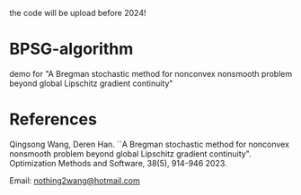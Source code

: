 the code will be upload before 2024!

# BPSG-algorithm
demo for "A Bregman stochastic method for nonconvex nonsmooth problem beyond global Lipschitz gradient continuity"


# References

Qingsong Wang, Deren Han. ``A Bregman stochastic method for nonconvex nonsmooth problem beyond global Lipschitz gradient continuity". Optimization Methods and Software, 38(5), 914-946 2023.


Email: nothing2wang@hotmail.com
